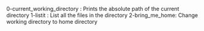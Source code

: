 0-current_working_directory : Prints the absolute path of the current directory
1-listit : List all the files in the directory
2-bring_me_home: Change working directory to home directory
